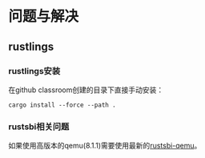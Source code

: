 # 问题与解决

## rustlings

### rustlings安装

在github classroom创建的目录下直接手动安装：

```shell
cargo install --force --path .
```

### rustsbi相关问题

如果使用高版本的qemu(8.1.1)需要使用最新的[rustsbi-qemu](https://github.com/rustsbi/rustsbi-qemu)。

